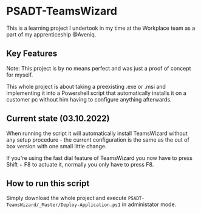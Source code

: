 # PSADT-TeamsWizard

This is a learning project I undertook in my time at the Workplace team as a part of my apprenticeship @Aveniq.

## Key Features

Note: This project is by no means perfect and was just a proof of concept for myself.

This whole project is about taking a preexisting .exe or .msi and implementing it into a Powershell script that automatically installs it on a customer pc without him having to configure anything afterwards.

## Current state (03.10.2022)

When running the script it will automatically install TeamsWizard without any setup procedure - the current configuration is the same as the out of box version with one small little change.

If you're using the fast dial feature of TeamsWizard you now have to press Shift + F8 to actuate it, normally you only have to press F8.

## How to run this script

Simply download the whole project and execute `PSADT-TeamsWizard/_Master/Deploy-Application.ps1` in administator mode.
